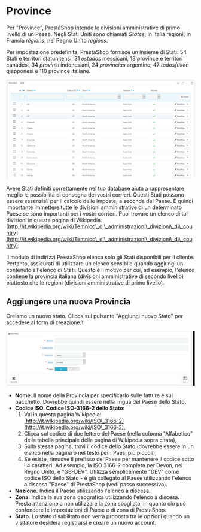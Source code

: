 # Province

Per "Province", PrestaShop intende le divisioni amministrative di primo livello di un Paese. Negli Stati Uniti sono chiamati _States_; in Italia regioni; in Francia _régions_; nel Regno Unito _regions_.

Per impostazione predefinita, PrestaShop fornisce un insieme di Stati: 54 Stati e territori statunitensi, 31 _estados_ messicani, 13 province e territori canadesi, 34 _provinsi_ indonesiani, 24 _provincias_ argentine, 47 _todosfuken_ giapponesi e 110 province italiane.

![](../../../../.gitbook/assets/54267452.png)

Avere Stati definiti correttamente nel tuo database aiuta a rappresentare meglio le possibilità di consegna dei vostri corrieri. Questi Stati possono essere essenziali per il calcolo delle imposte, a seconda del Paese. È quindi importante immettere tutte le divisioni amministrative di un determinato Paese se sono importanti per i vostri corrieri. Puoi trovare un elenco di tali divisioni in questa pagina di Wikipedia: [http://it.wikipedia.org/wiki/Temnico\_di\_administrazioni\_divizioni\_di\_country](http://it.wikipedia.org/wiki/Temnico\_di\_administrazioni\_divizioni\_di\_country).

Il modulo di indirizzi PrestaShop elenca solo gli Stati disponibili per il cliente. Pertanto, assicurati di utilizzare un elenco sensibile quando aggiungi un contenuto all'elenco di Stati. Questo è il motivo per cui, ad esempio, l'elenco contiene la provincia italiana (divisioni amministrative di secondo livello) piuttosto che le regioni (divisioni amministrative di primo livello).

## Aggiungere una nuova Provincia <a href="province-aggiungereunanuovaprovincia" id="province-aggiungereunanuovaprovincia"></a>

Creiamo un nuovo stato. Clicca sul pulsante "Aggiungi nuovo Stato" per accedere al form di creazione.\


![](../../../../.gitbook/assets/54267451.png)

* **Nome.** Il nome della Provincia per specificarlo sulle fatture e sul pacchetto. Dovrebbe quindi essere nella lingua del Paese dello Stato.
* **Codice ISO. Codice ISO-3166-2 dello Stato:**
  1. Vai in questa pagina Wikipedia: [http://it.wikipedia.org/wiki/ISO\_3166-2](http://it.wikipedia.org/wiki/ISO\_3166-2),
  2. Clicca sul codice di due lettere del Paese (nella colonna "Alfabetico" della tabella principale della pagina di Wikipedia sopra citata),
  3. Sulla stessa pagina, trovi il codice dello Stato (dovrebbe essere in un elenco nella pagina o nel testo per i Paesi più piccoli),
  4. Se esiste, rimuove il prefisso del Paese per mantenere il codice sotto i 4 caratteri. Ad esempio, la ISO 3166-2 completa per Devon, nel Regno Unito, è "GB-DEV". Utilizza semplicemente "DEV" come codice ISO dello Stato - è già collegato al Paese utilizzando l'elenco a discesa "Paese" di PrestaShop (vedi passo successivo).
* **Nazione.** Indica il Paese utilizzando l'elenco a discesa.
* **Zona.** Indica la sua zona geografica utilizzando l'elenco a discesa. Presta attenzione a non utilizzare la zona sbagliata, in quanto ciò può confondere le impostazioni di Paese e di zona di PrestaShop.
* **Stato.** Lo stato disabilitato non verrà proposto tra le opzioni quando un visitatore desidera registrarsi e creare un nuovo account.
